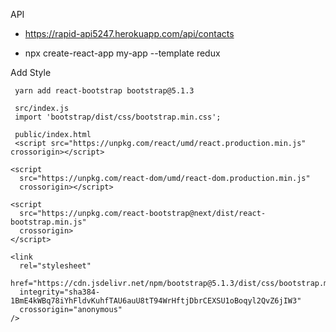 API
- https://rapid-api5247.herokuapp.com/api/contacts


- npx create-react-app my-app --template redux

Add Style

```code
 yarn add react-bootstrap bootstrap@5.1.3

 src/index.js
 import 'bootstrap/dist/css/bootstrap.min.css';

 public/index.html
 <script src="https://unpkg.com/react/umd/react.production.min.js" crossorigin></script>

<script
  src="https://unpkg.com/react-dom/umd/react-dom.production.min.js"
  crossorigin></script>

<script
  src="https://unpkg.com/react-bootstrap@next/dist/react-bootstrap.min.js"
  crossorigin>
</script>

<link
  rel="stylesheet"
  href="https://cdn.jsdelivr.net/npm/bootstrap@5.1.3/dist/css/bootstrap.min.css"
  integrity="sha384-1BmE4kWBq78iYhFldvKuhfTAU6auU8tT94WrHftjDbrCEXSU1oBoqyl2QvZ6jIW3"
  crossorigin="anonymous"
/>

```
